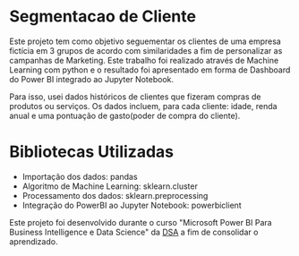 # Segmentacao de Cliente

Este projeto tem como objetivo seguementar os clientes de uma empresa fictícia em 3 grupos de acordo com similaridades a fim de personalizar as campanhas de Marketing. Este trabalho foi realizado através de Machine Learning com python e o resultado foi apresentado em forma de Dashboard do Power BI integrado ao Jupyter Notebook.

Para isso, usei dados históricos de clientes que fizeram compras de produtos ou serviços. Os dados incluem, para cada cliente: idade, renda anual e uma pontuação de gasto(poder de compra do cliente).

# Bibliotecas Utilizadas

* Importação dos dados: pandas
* Algoritmo de Machine Learning: sklearn.cluster
* Processamento dos dados: sklearn.preprocessing
* Integração do PowerBI ao Jupyter Notebook: powerbiclient

Este projeto foi desenvolvido durante o curso "Microsoft Power BI Para Business Intelligence e Data Science" da [DSA](https://www.datascienceacademy.com.br/) a fim de consolidar o aprendizado.
